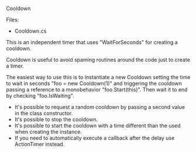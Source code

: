 Cooldown

Files:
+ Cooldown.cs

This is an independent timer that uses "WaitForSeconds" for creating a cooldown.

Cooldown is useful to avoid spaming routines around the code just to create a timer.

The easiest way to use this is to instantiate a new Cooldown setting the time to wait in seconds "foo = new Cooldown(1)" and triggering the cooldown passing a reference to a monobehavior "foo.Start(this)". Then wait it to end by checking "foo.IsWaiting".

- It's possible to request a random cooldown by passing a second value in the class constructor.
- It's possible to stop the cooldown.
- It's possible to start the cooldown with a time different than the used when creating the instance.
- If you need to automatically execute a callback after the delay use ActionTimer instead.